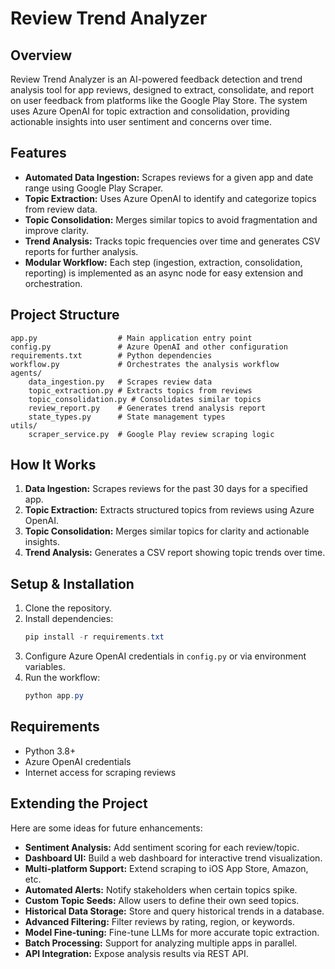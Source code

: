 # Review Trend Analyzer

## Overview
Review Trend Analyzer is an AI-powered feedback detection and trend analysis tool for app reviews, designed to extract, consolidate, and report on user feedback from platforms like the Google Play Store. The system uses Azure OpenAI for topic extraction and consolidation, providing actionable insights into user sentiment and concerns over time.

## Features
- **Automated Data Ingestion:** Scrapes reviews for a given app and date range using Google Play Scraper.
- **Topic Extraction:** Uses Azure OpenAI to identify and categorize topics from review data.
- **Topic Consolidation:** Merges similar topics to avoid fragmentation and improve clarity.
- **Trend Analysis:** Tracks topic frequencies over time and generates CSV reports for further analysis.
- **Modular Workflow:** Each step (ingestion, extraction, consolidation, reporting) is implemented as an async node for easy extension and orchestration.

## Project Structure
```
app.py                  # Main application entry point
config.py               # Azure OpenAI and other configuration
requirements.txt        # Python dependencies
workflow.py             # Orchestrates the analysis workflow
agents/
    data_ingestion.py   # Scrapes review data
    topic_extraction.py # Extracts topics from reviews
    topic_consolidation.py # Consolidates similar topics
    review_report.py    # Generates trend analysis report
    state_types.py      # State management types
utils/
    scraper_service.py  # Google Play review scraping logic
```

## How It Works
1. **Data Ingestion:** Scrapes reviews for the past 30 days for a specified app.
2. **Topic Extraction:** Extracts structured topics from reviews using Azure OpenAI.
3. **Topic Consolidation:** Merges similar topics for clarity and actionable insights.
4. **Trend Analysis:** Generates a CSV report showing topic trends over time.

## Setup & Installation
1. Clone the repository.
2. Install dependencies:
   ```powershell
   pip install -r requirements.txt
   ```
3. Configure Azure OpenAI credentials in `config.py` or via environment variables.
4. Run the workflow:
   ```powershell
   python app.py
   ```

## Requirements
- Python 3.8+
- Azure OpenAI credentials
- Internet access for scraping reviews

## Extending the Project
Here are some ideas for future enhancements:
- **Sentiment Analysis:** Add sentiment scoring for each review/topic.
- **Dashboard UI:** Build a web dashboard for interactive trend visualization.
- **Multi-platform Support:** Extend scraping to iOS App Store, Amazon, etc.
- **Automated Alerts:** Notify stakeholders when certain topics spike.
- **Custom Topic Seeds:** Allow users to define their own seed topics.
- **Historical Data Storage:** Store and query historical trends in a database.
- **Advanced Filtering:** Filter reviews by rating, region, or keywords.
- **Model Fine-tuning:** Fine-tune LLMs for more accurate topic extraction.
- **Batch Processing:** Support for analyzing multiple apps in parallel.
- **API Integration:** Expose analysis results via REST API.
